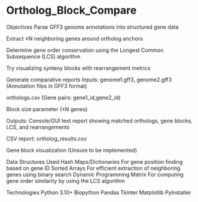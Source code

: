 # Ortholog_Block_Compare
Objectives
Parse GFF3 genome annotations into structured gene data


Extract ±N neighboring genes around ortholog anchors


Determine gene order conservation using the Longest Common Subsequence (LCS) algorithm


Try visualizing synteny blocks with rearrangement metrics


Generate comparative reports
Inputs:
genome1.gff3, genome2.gff3 (Annotation files in GFF3 format)


orthologs.csv (Gene pairs: gene1_id,gene2_id)


Block size parameter (±N genes)


Outputs:
Console/GUI text report showing matched orthologs, gene blocks, LCS, and rearrangements


CSV report: ortholog_results.csv


Gene block visualization (Unsure to be implemented)


Data Structures Used
Hash Maps/Dictionaries
	For gene position finding based on gene ID
Sorted Arrays
	For efficient extraction of neighboring genes using binary search
Dynamic Programming Matrix
	For computing gene order similarity by using the LCS algorithm


Technologies
Python 3.10+
Biopython
Pandas
Tkinter
Matplotlib
PyInstaller
